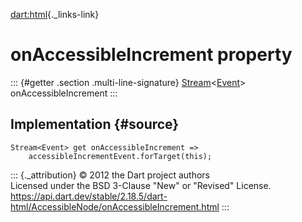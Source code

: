 [dart:html](../../dart-html/dart-html-library){._links-link}

onAccessibleIncrement property
==============================

::: {#getter .section .multi-line-signature}
[Stream](../../dart-async/stream-class)\<[Event](../event-class)\>
onAccessibleIncrement
:::

Implementation {#source}
--------------

``` {.language-dart data-language="dart"}
Stream<Event> get onAccessibleIncrement =>
    accessibleIncrementEvent.forTarget(this);
```

::: {._attribution}
© 2012 the Dart project authors\
Licensed under the BSD 3-Clause \"New\" or \"Revised\" License.\
<https://api.dart.dev/stable/2.18.5/dart-html/AccessibleNode/onAccessibleIncrement.html>
:::
